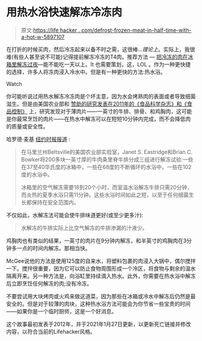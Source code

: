 # 用热水浴快速解冻冷冻肉

> 原文:[https://life hacker . com/defrost-frozen-meat-in-half-time-with-a-hot-w-5897107](https://lifehacker.com/defrost-frozen-meat-in-about-half-the-time-with-a-hot-w-5897107)

在打折的时候买肉，然后冷冻起来以备不时之需，这很棒...*理论上*。实际上，我很难(有些人甚至说不可能)记得提前解冻冷冻的T4肉。推荐方法 — [把冷冻的肉在冰箱里解冻过夜](https://lifehacker.com/the-best-and-quickest-ways-to-thaw-frozen-food-1567753280)—能不能吃一天以上。It 也需要策划，这，LOL 。作为一种更快捷的选择，许多人将冻肉浸入冷水中。但是有一种更快的方法:热水浴。

Watch

你可能听说过用热水解冻冷冻肉是个坏主意，因为水会烤熟肉的表面或者导致细菌滋生。但是由美国农业部和 [赞助的研究发表在2011年的《食品科学杂志》和《食品控制》](http://onlinelibrary.wiley.com/doi/10.1111/j.1750-3841.2010.02037.x/abstract) 上，研究发现对于薄肉片——一英寸的牛排、排骨、和鸡胸肉，这可能是你最常烹饪的肉片——在热水中解冻可以在短短10分钟内完成，而不会降低肉的质量或安全性。

哈罗德·麦基 [纽约时报报道](https://www.nytimes.com/2011/06/08/dining/a-hot-water-bath-for-thawing-meats-the-curious-cook.html) :

> 在马里兰州Beltsville的美国农业部实验室，Janet S. Eastridge和Brian C. Bowker将200多块一英寸厚的牛肉条里脊牛排分成三组进行解冻试验:一些在37至40华氏度的冰箱中，一些在68度的不断循环的水浴中，一些在102度的水浴中。
> 
> 冰箱里的空气解冻需要18到20个小时，而室温水浴解冻牛排只需20分钟，而炎热的夏季水浴只需11分钟。这些水浴时间如此之短，以至于任何细菌生长都保持在安全范围内。

不仅如此，水解冻法可能会使牛排味道更好(或至少更多汁):

> 水解冻的牛排实际上比空气解冻的牛排渗漏的汁液少。

鸡胸肉也有类似的结果，一英寸的肉片在9分钟内解冻，和半英寸的鸡胸肉在3分钟多一点的时间内解冻。那相当快。

McGee说他的方法是使用125度的自来水，将塑料包裹的肉浸入大锅中，偶尔搅拌一下。搅拌很重要，因为它可以防止食物周围形成一个冷区，将食物与剩余的温水隔离开来。另一种方法是，向浴缸里持续滴入热水。此外，你需要在热水浴中解冻后立即烹饪任何解冻的肉;没有冷冻。

不要尝试用大块烤肉或火鸡来做这道菜，因为那些在冰箱或冷水中解冻后仍然是最安全的。但是对于较薄的肉块，这种热水浴方法可能会为你节省一些宝贵的时间——如果你是一个临时厨师，这是一个好消息。

这个故事最初发表于2012年，并于2021年1月27日更新，以更新死亡链接并修改内容，以符合当前的Lifehacker风格。